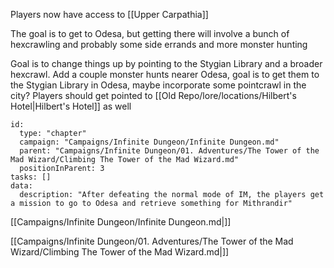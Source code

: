 Players now have access to [[Upper Carpathia]]

The goal is to get to Odesa, but getting there will involve a bunch of hexcrawling and probably some side errands and more monster hunting

Goal is to change things up by pointing to the Stygian Library and a broader hexcrawl. Add a couple monster hunts nearer Odesa, goal is to get them to the Stygian Library in Odesa, maybe incorporate some pointcrawl in the city? Players should get pointed to [[Old Repo/lore/locations/Hilbert's Hotel|Hilbert's Hotel]] as well


```RpgManager4
id: 
  type: "chapter"
  campaign: "Campaigns/Infinite Dungeon/Infinite Dungeon.md"
  parent: "Campaigns/Infinite Dungeon/01. Adventures/The Tower of the Mad Wizard/Climbing The Tower of the Mad Wizard.md"
  positionInParent: 3
tasks: []
data: 
  description: "After defeating the normal mode of IM, the players get a mission to go to Odesa and retrieve something for Mithrandir"
```

[[Campaigns/Infinite Dungeon/Infinite Dungeon.md|]]

[[Campaigns/Infinite Dungeon/01. Adventures/The Tower of the Mad Wizard/Climbing The Tower of the Mad Wizard.md|]]